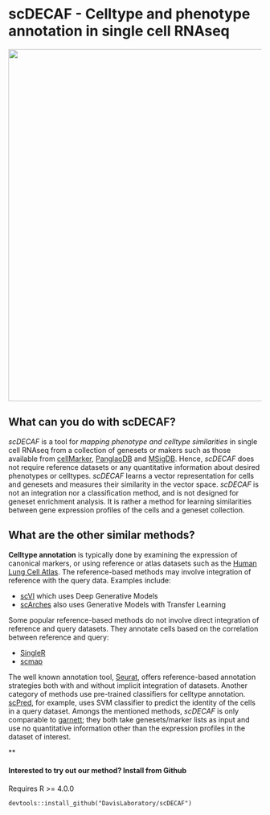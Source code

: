 scDECAF - Celltype and phenotype annotation in single cell RNAseq 
=================================================================


<img src="https://user-images.githubusercontent.com/7257233/107848582-ad5a2980-6e48-11eb-8590-ddd00223e9c5.png" width="700px" align="center">



What can you do with scDECAF?
---------------------
*scDECAF* is a tool for *mapping phenotype and celltype similarities* in single cell RNAseq from a collection of genesets or makers such as those available from [cellMarker](http://biocc.hrbmu.edu.cn/CellMarker/), [PanglaoDB](https://panglaodb.se/) and [MSigDB](http://www.gsea-msigdb.org/gsea/msigdb/collections.jsp). Hence, *scDECAF* does not require reference datasets or any quantitative information about desired phenotypes or celltypes. *scDECAF* learns a vector representation for cells and genesets and measures their similarity in the vector space. *scDECAF* is not an integration nor a classification method, and is not designed for geneset enrichment analysis. It is rather a method for learning similarities between gene expression profiles of the cells and a geneset collection.



What are the other similar methods?
------------------------
**Celltype annotation** is typically done by examining the expression of canonical markers, or using reference or atlas datasets such as the
[Human Lung Cell Atlas](https://hlca.ds.czbiohub.org/). The reference-based methods may involve integration of reference with the query data. 
Examples include:

* [scVI](https://www.nature.com/articles/s41592-018-0229-2) which uses Deep Generative Models
* [scArches](https://www.biorxiv.org/content/10.1101/2020.07.16.205997v1) also uses Generative Models with Transfer Learning

Some popular reference-based methods do not involve direct integration of reference and query datasets. They annotate cells based on the correlation between reference and query:

* [SingleR](https://bioconductor.org/packages/release/bioc/html/SingleR.html)
* [scmap](https://www.nature.com/articles/nmeth.4644)


The well known annotation tool, [Seurat](https://www.cell.com/cell/fulltext/S0092-8674(19)30559-8), offers reference-based annotation strategies both with and without implicit integration of datasets. Another category of methods use pre-trained classifiers for celltype annotation. [scPred](https://genomebiology.biomedcentral.com/articles/10.1186/s13059-019-1862-5), for example, uses SVM classifier to predict the identity of the cells in a query dataset. Amongs the mentioned methods, *scDECAF* is only comparable to [garnett](https://www.nature.com/articles/s41592-019-0535-3); they both take genesets/marker lists as input and use no quantitative information other than the expression profiles in the dataset of interest.


**

#### Interested to try out our method? Install from Github
Requires R >= 4.0.0

```
devtools::install_github("DavisLaboratory/scDECAF")
```


